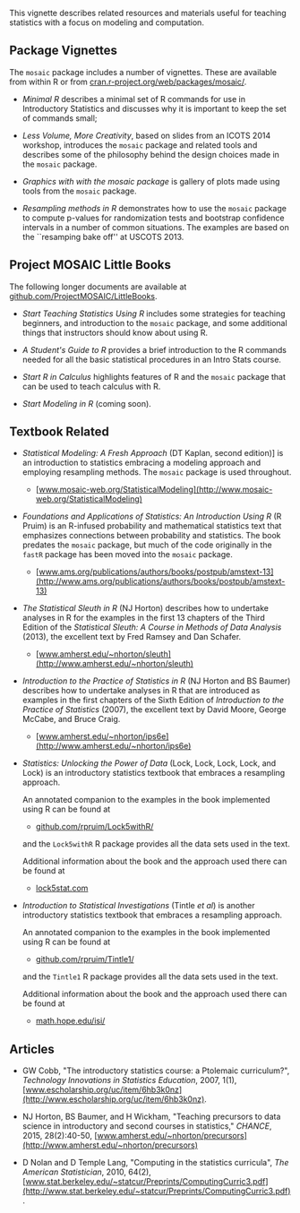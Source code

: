 This vignette describes related resources and materials useful for teaching statistics with a focus on modeling and computation.

Package Vignettes
-----------------

The `mosaic` package includes a number of vignettes. These are available from within R or from [cran.r-project.org/web/packages/mosaic/](http://cran.r-project.org/web/packages/mosaic/).

-   *Minimal R* describes a minimal set of R commands for use in Introductory Statistics and discusses why it is important to keep the set of commands small;

-   *Less Volume, More Creativity*, based on slides from an ICOTS 2014 workshop, introduces the `mosaic` package and related tools and describes some of the philosophy behind the design choices made in the `mosaic` package.

-   *Graphics with with the mosaic package* is gallery of plots made using tools from the `mosaic` package.

-   *Resampling methods in R* demonstrates how to use the `mosaic` package to compute p-values for randomization tests and bootstrap confidence intervals in a number of common situations. The examples are based on the \`\`resamping bake off'' at USCOTS 2013.

Project MOSAIC Little Books
---------------------------

The following longer documents are available at [github.com/ProjectMOSAIC/LittleBooks](https://github.com/ProjectMOSAIC/LittleBooks/blob/master/README.md).

-   *Start Teaching Statistics Using R* includes some strategies for teaching beginners, and introduction to the `mosaic` package, and some additional things that instructors should know about using R.

-   *A Student's Guide to R* provides a brief introduction to the R commands needed for all the basic statistical procedures in an Intro Stats course.

-   *Start R in Calculus* highlights features of R and the `mosaic` package that can be used to teach calculus with R.

-   *Start Modeling in R* (coming soon).

Textbook Related
----------------

-   *Statistical Modeling: A Fresh Approach* (DT Kaplan, second edition)] is an introduction to statistics embracing a modeling approach and employing resampling methods. The `mosaic` package is used throughout.

    -   [www.mosaic-web.org/StatisticalModeling](http://www.mosaic-web.org/StatisticalModeling)
-   *Foundations and Applications of Statistics: An Introduction Using R* (R Pruim) is an R-infused probability and mathematical statistics text that emphasizes connections between probability and statistics. The book predates the `mosaic` package, but much of the code originally in the `fastR` package has been moved into the `mosaic` package.

    -   [www.ams.org/publications/authors/books/postpub/amstext-13](http://www.ams.org/publications/authors/books/postpub/amstext-13)
-   *The Statistical Sleuth in R* (NJ Horton) describes how to undertake analyses in R for the examples in the first 13 chapters of the Third Edition of the *Statistical Sleuth: A Course in Methods of Data Analysis* (2013), the excellent text by Fred Ramsey and Dan Schafer.

    -   [www.amherst.edu/~nhorton/sleuth](http://www.amherst.edu/~nhorton/sleuth)
-   *Introduction to the Practice of Statistics in R* (NJ Horton and BS Baumer) describes how to undertake analyses in R that are introduced as examples in the first chapters of the Sixth Edition of *Introduction to the Practice of Statistics* (2007), the excellent text by David Moore, George McCabe, and Bruce Craig.

    -   [www.amherst.edu/~nhorton/ips6e](http://www.amherst.edu/~nhorton/ips6e)
-   *Statistics: Unlocking the Power of Data* (Lock, Lock, Lock, Lock, and Lock) is an introductory statistics textbook that embraces a resampling approach.

    An annotated companion to the examples in the book implemented using R can be found at

    -   [github.com/rpruim/Lock5withR/](https://github.com/rpruim/Lock5withR/blob/master/README.md)

    and the `Lock5withR` R package provides all the data sets used in the text.

    Additional information about the book and the approach used there can be found at

    -   [lock5stat.com](http://lock5stat.com)
-   *Introduction to Statistical Investigations* (Tintle *et al*) is another introductory statistics textbook that embraces a resampling approach.

    An annotated companion to the examples in the book implemented using R can be found at

    -   [github.com/rpruim/Tintle1/](https://github.com/rpruim/Tintle1/blob/master/README.md)

    and the `Tintle1` R package provides all the data sets used in the text.

    Additional information about the book and the approach used there can be found at

    -   [math.hope.edu/isi/](http://math.hope.edu/isi/)

Articles
--------

-   GW Cobb, "The introductory statistics course: a Ptolemaic curriculum?", *Technology Innovations in Statistics Education*, 2007, 1(1), [www.escholarship.org/uc/item/6hb3k0nz](http://www.escholarship.org/uc/item/6hb3k0nz).

-   NJ Horton, BS Baumer, and H Wickham, "Teaching precursors to data science in introductory and second courses in statistics," *CHANCE*, 2015, 28(2):40-50, [www.amherst.edu/~nhorton/precursors](http://www.amherst.edu/~nhorton/precursors)

-   D Nolan and D Temple Lang, "Computing in the statistics curricula", *The American Statistician*, 2010, 64(2), [www.stat.berkeley.edu/~statcur/Preprints/ComputingCurric3.pdf](http://www.stat.berkeley.edu/~statcur/Preprints/ComputingCurric3.pdf).
